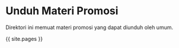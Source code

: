 # Unduh Materi Promosi

Direktori ini memuat materi promosi yang dapat diunduh oleh umum.

{{ site.pages }}

